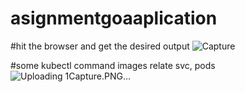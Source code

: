 # asignmentgoaaplication 
#hit the browser and get the desired output
![Capture](https://github.com/RAM28EC/asignmentgoaaplication/assets/88874177/c309b655-eefb-45c2-bc4f-3f183e8f1b40)


#some kubectl command images relate svc, pods
![Uploading 1Capture.PNG…]()

